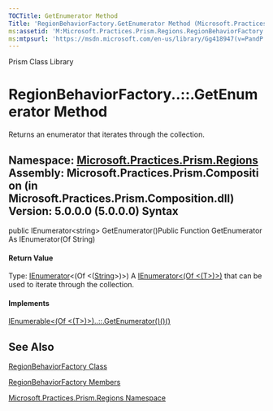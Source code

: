 ```yaml
---
TOCTitle: GetEnumerator Method
Title: 'RegionBehaviorFactory.GetEnumerator Method (Microsoft.Practices.Prism.Regions)'
ms:assetid: 'M:Microsoft.Practices.Prism.Regions.RegionBehaviorFactory.GetEnumerator'
ms:mtpsurl: 'https://msdn.microsoft.com/en-us/library/Gg418947(v=PandP.50)'
---
```


Prism Class Library

RegionBehaviorFactory..::.GetEnumerator Method
==============================================

Returns an enumerator that iterates through the collection.

**Namespace:** [Microsoft.Practices.Prism.Regions](https://msdn.microsoft.com/n:microsoft.practices.prism.regions)
**Assembly:** Microsoft.Practices.Prism.Composition (in Microsoft.Practices.Prism.Composition.dll) Version: 5.0.0.0 (5.0.0.0)
Syntax
------

<span id="syntaxToggle"></span>public IEnumerator&lt;string&gt; GetEnumerator()Public Function GetEnumerator As IEnumerator(Of String)
#### Return Value

Type: [IEnumerator](http://msdn2.microsoft.com/en-us/library/78dfe2yb)&lt;(Of &lt;([String](http://msdn2.microsoft.com/en-us/library/s1wwdcbf)&gt;)&gt;)
A [IEnumerator&lt;(Of &lt;(T&gt;)&gt;)](http://msdn2.microsoft.com/en-us/library/78dfe2yb) that can be used to iterate through the collection.
#### Implements

[IEnumerable&lt;(Of &lt;(T&gt;)&gt;)..::.GetEnumerator()()()](http://msdn2.microsoft.com/en-us/library/s793z9y2)

See Also
--------

<span id="seeAlsoToggle"></span>
[RegionBehaviorFactory Class](https://msdn.microsoft.com/t:microsoft.practices.prism.regions.regionbehaviorfactory)

[RegionBehaviorFactory Members](https://msdn.microsoft.com/allmembers.t:microsoft.practices.prism.regions.regionbehaviorfactory)

[Microsoft.Practices.Prism.Regions Namespace](https://msdn.microsoft.com/n:microsoft.practices.prism.regions)
